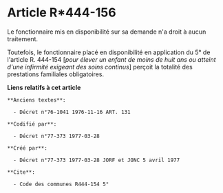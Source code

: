 # Article R*444-156

Le fonctionnaire mis en disponibilité sur sa demande n'a droit à aucun traitement.

Toutefois, le fonctionnaire placé en disponibilité en application du 5° de l'article R. 444-154 [*pour élever un enfant de
moins de huit ans ou atteint d'une infirmité exigeant des soins continus*] perçoit la totalité des prestations familiales
obligatoires.

**Liens relatifs à cet article**

	**Anciens textes**:

	  - Décret n°76-1041 1976-11-16 ART. 131

	**Codifié par**:

	  - Décret n°77-373 1977-03-28

	**Créé par**:

	  - Décret n°77-373 1977-03-28 JORF et JONC 5 avril 1977

	**Cite**:

	  - Code des communes R444-154 5°
